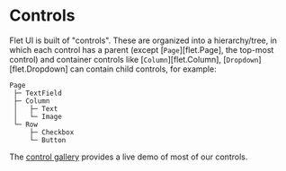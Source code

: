 # Controls

Flet UI is built of "controls". These are organized into a hierarchy/tree,
in which each control has a parent (except [`Page`][flet.Page], the top-most control) and container controls
like [`Column`][flet.Column], [`Dropdown`][flet.Dropdown] can contain child controls, for example:

```
Page
 ├─ TextField
 ├─ Column
 │   ├─ Text
 │   └─ Image
 └─ Row
     ├─ Checkbox
     └─ Button
```

The [control gallery](https://flet-controls-gallery.fly.dev/layout) provides a live demo of most of our controls.
